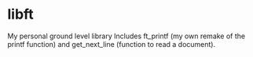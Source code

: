 # libft
My personal ground level library
Includes ft_printf (my own remake of the printf function) and get_next_line (function to read a document).
